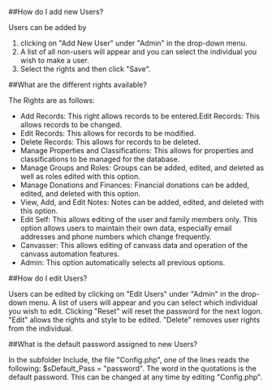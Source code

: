 ##How do I add new Users?

Users can be added by 

1. clicking on "Add New User" under "Admin" in the drop-down menu. 
2. A list of all non-users will appear and you can select the individual you wish to make a user. 
3. Select the rights and then click "Save".

##What are the different rights available?

The Rights are as follows:

- Add Records: This right allows records to be entered.Edit Records: This allows records to be changed.
- Edit Records: This allows for records to be modified.
- Delete Records: This allows for records to be deleted.
- Manage Properties and Classifications: This allows for properties and classifications to be managed for the database.
- Manage Groups and Roles: Groups can be added, edited, and deleted as well as roles edited with this option.
- Manage Donations and Finances: Financial donations can be added, edited, and deleted with this option.
- View, Add, and Edit Notes: Notes can be added, edited, and deleted with this option.
- Edit Self: This allows editing of the user and family members only. This option allows users to maintain their own data, especially email addresses and phone numbers which change frequently.
- Canvasser: This allows editing of canvass data and operation of the canvass automation features.
- Admin: This option automatically selects all previous options.

##How do I edit Users?

Users can be edited by clicking on "Edit Users" under "Admin" in the drop-down menu. A list of users will appear and you can select which individual you wish to edit. Clicking "Reset" will reset the password for the next logon. "Edit" allows the rights and style to be edited. "Delete" removes user rights from the individual.

##What is the default password assigned to new Users?

In the subfolder Include, the file "Config.php", one of the lines reads the following: $sDefault_Pass = "password". The word in the quotations is the default password. This can be changed at any time by editing "Config.php".
